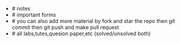 <ul>
<li>
# notes</li>
<li># important forms</li>
<li>
# you can also add more material by fork and star the repo then git commit then git push and make pull request</li>
<li># all labs,tutes,quesion paper,etc (solved/unsolved both)</li>

</ul>
